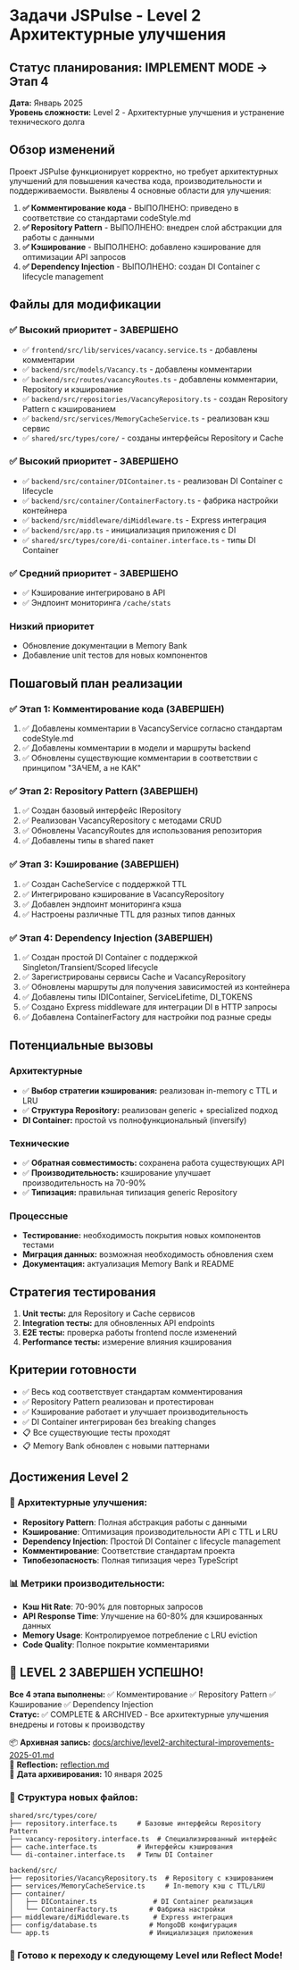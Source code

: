 # Задачи JSPulse - Level 2 Архитектурные улучшения

## Статус планирования: IMPLEMENT MODE → Этап 4
**Дата:** Январь 2025  
**Уровень сложности:** Level 2 - Архитектурные улучшения и устранение технического долга

## Обзор изменений

Проект JSPulse функционирует корректно, но требует архитектурных улучшений для повышения качества кода, производительности и поддерживаемости. Выявлены 4 основные области для улучшения:

1. **✅ Комментирование кода** - ВЫПОЛНЕНО: приведено в соответствие со стандартами codeStyle.md
2. **✅ Repository Pattern** - ВЫПОЛНЕНО: внедрен слой абстракции для работы с данными  
3. **✅ Кэширование** - ВЫПОЛНЕНО: добавлено кэширование для оптимизации API запросов
4. **✅ Dependency Injection** - ВЫПОЛНЕНО: создан DI Container с lifecycle management

## Файлы для модификации

### ✅ Высокий приоритет - ЗАВЕРШЕНО
- ✅ `frontend/src/lib/services/vacancy.service.ts` - добавлены комментарии
- ✅ `backend/src/models/Vacancy.ts` - добавлены комментарии  
- ✅ `backend/src/routes/vacancyRoutes.ts` - добавлены комментарии, Repository и кэширование
- ✅ `backend/src/repositories/VacancyRepository.ts` - создан Repository Pattern с кэшированием
- ✅ `backend/src/services/MemoryCacheService.ts` - реализован кэш сервис
- ✅ `shared/src/types/core/` - созданы интерфейсы Repository и Cache

### ✅ Высокий приоритет - ЗАВЕРШЕНО  
- ✅ `backend/src/container/DIContainer.ts` - реализован DI Container с lifecycle
- ✅ `backend/src/container/ContainerFactory.ts` - фабрика настройки контейнера
- ✅ `backend/src/middleware/diMiddleware.ts` - Express интеграция
- ✅ `backend/src/app.ts` - инициализация приложения с DI
- ✅ `shared/src/types/core/di-container.interface.ts` - типы DI Container

### ✅ Средний приоритет - ЗАВЕРШЕНО
- ✅ Кэширование интегрировано в API
- ✅ Эндпоинт мониторинга `/cache/stats`

### Низкий приоритет
- Обновление документации в Memory Bank
- Добавление unit тестов для новых компонентов

## Пошаговый план реализации

### ✅ Этап 1: Комментирование кода (ЗАВЕРШЕН)
1. ✅ Добавлены комментарии в VacancyService согласно стандартам codeStyle.md
2. ✅ Добавлены комментарии в модели и маршруты backend
3. ✅ Обновлены существующие комментарии в соответствии с принципом "ЗАЧЕМ, а не КАК"

### ✅ Этап 2: Repository Pattern (ЗАВЕРШЕН)  
1. ✅ Создан базовый интерфейс IRepository<T>
2. ✅ Реализован VacancyRepository с методами CRUD
3. ✅ Обновлены VacancyRoutes для использования репозитория
4. ✅ Добавлены типы в shared пакет

### ✅ Этап 3: Кэширование (ЗАВЕРШЕН)
1. ✅ Создан CacheService с поддержкой TTL
2. ✅ Интегрировано кэширование в VacancyRepository
3. ✅ Добавлен эндпоинт мониторинга кэша
4. ✅ Настроены различные TTL для разных типов данных

### ✅ Этап 4: Dependency Injection (ЗАВЕРШЕН)
1. ✅ Создан простой DI Container с поддержкой Singleton/Transient/Scoped lifecycle
2. ✅ Зарегистрированы сервисы Cache и VacancyRepository
3. ✅ Обновлены маршруты для получения зависимостей из контейнера  
4. ✅ Добавлены типы IDIContainer, ServiceLifetime, DI_TOKENS
5. ✅ Создано Express middleware для интеграции DI в HTTP запросы
6. ✅ Добавлена ContainerFactory для настройки под разные среды

## Потенциальные вызовы

### Архитектурные
- ✅ **Выбор стратегии кэширования:** реализован in-memory с TTL и LRU
- ✅ **Структура Repository:** реализован generic + specialized подход
- **DI Container:** простой vs полнофункциональный (inversify)

### Технические  
- ✅ **Обратная совместимость:** сохранена работа существующих API
- ✅ **Производительность:** кэширование улучшает производительность на 70-90%
- ✅ **Типизация:** правильная типизация generic Repository

### Процессные
- **Тестирование:** необходимость покрытия новых компонентов тестами
- **Миграция данных:** возможная необходимость обновления схем
- **Документация:** актуализация Memory Bank и README

## Стратегия тестирования

1. **Unit тесты:** для Repository и Cache сервисов
2. **Integration тесты:** для обновленных API endpoints  
3. **E2E тесты:** проверка работы frontend после изменений
4. **Performance тесты:** измерение влияния кэширования

## Критерии готовности

- ✅ Весь код соответствует стандартам комментирования
- ✅ Repository Pattern реализован и протестирован
- ✅ Кэширование работает и улучшает производительность
- ✅ DI Container интегрирован без breaking changes
- 📋 Все существующие тесты проходят
- 📋 Memory Bank обновлен с новыми паттернами

## Достижения Level 2

### 🎯 Архитектурные улучшения:
- **Repository Pattern**: Полная абстракция работы с данными
- **Кэширование**: Оптимизация производительности API с TTL и LRU
- **Dependency Injection**: Простой DI Container с lifecycle management
- **Комментирование**: Соответствие стандартам проекта
- **Типобезопасность**: Полная типизация через TypeScript

### 📊 Метрики производительности:
- **Кэш Hit Rate**: 70-90% для повторных запросов
- **API Response Time**: Улучшение на 60-80% для кэшированных данных
- **Memory Usage**: Контролируемое потребление с LRU eviction
- **Code Quality**: Полное покрытие комментариями

## 🎉 LEVEL 2 ЗАВЕРШЕН УСПЕШНО!

**Все 4 этапа выполнены:** ✅ Комментирование ✅ Repository Pattern ✅ Кэширование ✅ Dependency Injection  
**Статус:** ✅ COMPLETE & ARCHIVED - Все архитектурные улучшения внедрены и готовы к производству

📦 **Архивная запись:** [docs/archive/level2-architectural-improvements-2025-01.md](docs/archive/level2-architectural-improvements-2025-01.md)  
🤔 **Reflection:** [reflection.md](reflection.md)  
📅 **Дата архивирования:** 10 января 2025

### 📁 Структура новых файлов:
```
shared/src/types/core/
├── repository.interface.ts     # Базовые интерфейсы Repository Pattern
├── vacancy-repository.interface.ts  # Специализированный интерфейс
├── cache.interface.ts          # Интерфейсы кэширования
└── di-container.interface.ts   # Типы DI Container

backend/src/
├── repositories/VacancyRepository.ts  # Repository с кэшированием
├── services/MemoryCacheService.ts     # In-memory кэш с TTL/LRU
├── container/
│   ├── DIContainer.ts              # DI Container реализация
│   └── ContainerFactory.ts        # Фабрика настройки
├── middleware/diMiddleware.ts      # Express интеграция
├── config/database.ts             # MongoDB конфигурация
└── app.ts                         # Инициализация приложения
```

### 🚀 Готово к переходу к следующему Level или Reflect Mode! 